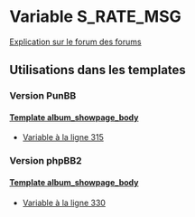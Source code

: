# Variable S_RATE_MSG
[Explication sur le forum des forums](http://forum.forumactif.com/t294113-listing-des-variables#S_RATE_MSG)
## Utilisations dans les templates
### Version PunBB
#### [Template album_showpage_body](punbb/album_showpage_body.md)
* [Variable à la ligne 315](../punbb/album_showpage_body.tpl#L315)
### Version phpBB2
#### [Template album_showpage_body](subsilver/album_showpage_body.md)
* [Variable à la ligne 330](../subsilver/album_showpage_body.tpl#L330)